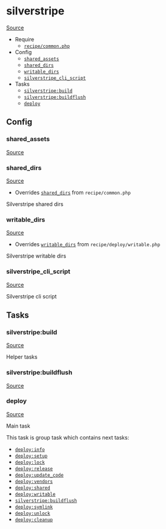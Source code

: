 <!-- DO NOT EDIT THIS FILE! -->
<!-- Instead edit recipe/silverstripe.php -->
<!-- Then run bin/docgen -->

# silverstripe

[Source](/recipe/silverstripe.php)



* Require
  * [`recipe/common.php`](/docs/recipe/common.md)
* Config
  * [`shared_assets`](#shared_assets)
  * [`shared_dirs`](#shared_dirs)
  * [`writable_dirs`](#writable_dirs)
  * [`silverstripe_cli_script`](#silverstripe_cli_script)
* Tasks
  * [`silverstripe:build`](#silverstripebuild)
  * [`silverstripe:buildflush`](#silverstripebuildflush)
  * [`deploy`](#deploy)

## Config
### shared_assets
[Source](/recipe/silverstripe.php#L10)



### shared_dirs
[Source](/recipe/silverstripe.php#L19)

* Overrides [`shared_dirs`](/docs/recipe/common.md#shared_dirs) from `recipe/common.php`

Silverstripe shared dirs

### writable_dirs
[Source](/recipe/silverstripe.php#L24)

* Overrides [`writable_dirs`](/docs/recipe/deploy/writable.md#writable_dirs) from `recipe/deploy/writable.php`

Silverstripe writable dirs

### silverstripe_cli_script
[Source](/recipe/silverstripe.php#L29)

Silverstripe cli script


## Tasks
### silverstripe:build
[Source](/recipe/silverstripe.php#L44)

Helper tasks

### silverstripe:buildflush
[Source](/recipe/silverstripe.php#L48)



### deploy
[Source](/recipe/silverstripe.php#L55)

Main task

This task is group task which contains next tasks:
* [`deploy:info`](/docs/recipe/deploy/info.md#deployinfo)
* [`deploy:setup`](/docs/recipe/deploy/setup.md#deploysetup)
* [`deploy:lock`](/docs/recipe/deploy/lock.md#deploylock)
* [`deploy:release`](/docs/recipe/deploy/release.md#deployrelease)
* [`deploy:update_code`](/docs/recipe/deploy/update_code.md#deployupdate_code)
* [`deploy:vendors`](/docs/recipe/deploy/vendors.md#deployvendors)
* [`deploy:shared`](/docs/recipe/deploy/shared.md#deployshared)
* [`deploy:writable`](/docs/recipe/deploy/writable.md#deploywritable)
* [`silverstripe:buildflush`](/docs/recipe/silverstripe.md#silverstripebuildflush)
* [`deploy:symlink`](/docs/recipe/deploy/symlink.md#deploysymlink)
* [`deploy:unlock`](/docs/recipe/deploy/lock.md#deployunlock)
* [`deploy:cleanup`](/docs/recipe/deploy/cleanup.md#deploycleanup)


